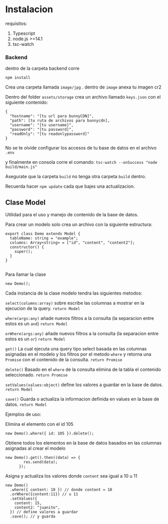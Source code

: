 # Instalacion

requisitos:

1. Typescript
1. node.js >=14.1
1. tsc-watch

### Backend

dentro de la carpeta backend corre

```
npm install

```

Crea una carpeta llamada `image/jpg` .
dentro de `image` anexa tu imagen cr2

Dentro del folder `assets/storage` crea un archivo llamado `keys.json`
con el siguiente contenido:

```
{
  "hostname": "[tu url para bunnyCDN]",
  "path": [tu ruta de archivos para bunnycdn],
  "username": "[tu username]",
  "password": "[tu password]",
  "readOnly": "[tu readonlypassword]"
}

```

No se te olvide configurar los accesos de tu base de datos en el archivo `.env`

y finalmente en consola corre el comando: `tsc-watch --onSuccess "node build/main.js"`

Asegurate que la carpeta `build` no tenga otra carpeta `build` dentro.

Recuerda hacer `npm update` cada que bajes una actualizacion.

## Clase Model

Utilidad para el uso y manejo de contenido de la base de datos.

Para crear un modelo solo crea un archivo con la siguiente estructura:

```
export class Demo extends Model {
  tableName: string = "example";
  columns: Array<string> = ["id", "content", "content2"];
  constructor() {
    super();
  }
}


```

Para llamar la clase

```
new Demo();
```

Cada instancia de la clase modelo tendra las siguientes metodos:

`select(columns:array)` sobre escribe las columnas a mostrar en la ejecucion de la query. `return Model`

`where(args:any)` añade nuevos filtros a la consulta (la separacion entre estos es un `and`) `return Model`

`orWhere(args:any)` añade nuevos filtros a la consulta (la separacion entre estos es un `or`) `return Model`

`get()` La cual ejecuta una query tipo select basada en las columnas asignadas en el modelo y los filtros por el metodo `where` y retorna una `Promise` con el contenido de la consulta. `return Promise`

`delete()` Basado en el `where` de la consulta elimina de la tabla el contenido seleccionado. `return Promise`

`setValues(values:object)` define los valores a guardar en la base de datos. `return Model`

`save()` Guarda o actualiza la informacion definida en values en la base de datos. `return Model`

Ejemplos de uso:

Elimina el elemento con el id 105

```
new Demo().where({ id: 105 }).delete();

```

Obtiene todos los elementos en la base de datos basados en las columnas asignadas al crear el modelo

```
new Demo().get().then((data) => {
        res.send(data);
      });
```

Asigna y actualiza los valores donde `content` sea igual a 10 u 11

```
new Demo()
  .where({ content: 10 }) // donde content = 10
  .orWhere({content:11}) // u 11
  .setValues({
    content: 15,
    content2: "juanito",
  }) // define valores a guardar
  .save(); // y guarda
```
